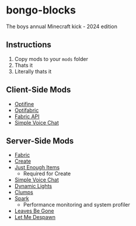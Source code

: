 # bongo-blocks
The boys annual Minecraft kick - 2024 edition

## Instructions
1. Copy mods to your `mods` folder
2. Thats it
3. Literally thats it

## Client-Side Mods 
- [Optifine](https://optifine.net/downloads)
- [Optifabric](https://www.curseforge.com/minecraft/mc-mods/optifabric)
- [Fabric API](https://www.curseforge.com/minecraft/mc-mods/fabric-api)
- [Simple Voice Chat](https://www.curseforge.com/minecraft/mc-mods/simple-voice-chat)

## Server-Side Mods
- [Fabric](https://fabricmc.net/)
- [Create](https://www.curseforge.com/minecraft/mc-mods/create-fabric)
- [Just Enough Items](https://www.curseforge.com/minecraft/mc-mods/jei)
    - Required for Create
- [Simple Voice Chat](https://www.curseforge.com/minecraft/mc-mods/simple-voice-chat)
- [Dynamic Lights](https://www.curseforge.com/minecraft/mc-mods/tschipcrafts-dynamic-lights-modz)
- [Clumps](https://www.curseforge.com/minecraft/mc-mods/clumps)
- [Spark](https://www.curseforge.com/minecraft/mc-mods/spark)
    - Performance monitoring and system profiler
- [Leaves Be Gone](https://www.curseforge.com/minecraft/mc-mods/leaves-be-gone)
- [Let Me Despawn](https://www.curseforge.com/minecraft/mc-mods/let-me-despawn)
